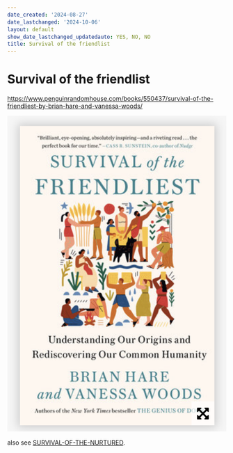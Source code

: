 ```yaml
---
date_created: '2024-08-27'
date_lastchanged: '2024-10-06'
layout: default
show_date_lastchanged_updatedauto: YES, NO, NO
title: Survival of the friendlist
---
```


# Survival of the friendlist



https://www.penguinrandomhouse.com/books/550437/survival-of-the-friendliest-by-brian-hare-and-vanessa-woods/

![](media/cleanshot_2024-08-26-at-20-14-01@2x.png)

also see [SURVIVAL-OF-THE-NURTURED](SURVIVAL-OF-THE-NURTURED.md).